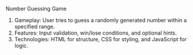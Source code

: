 Number Guessing Game
1. Gameplay: User tries to guess a randomly generated number within a specified range.
2. Features: Input validation, win/lose conditions, and optional hints.
3. Technologies: HTML for structure, CSS for styling, and JavaScript for logic.


